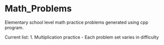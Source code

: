 # Math_Problems
Elementary school level math practice problems generated using cpp program.

Current list: 
	1. Multiplication practice
	   - Each problem set varies in difficulty

